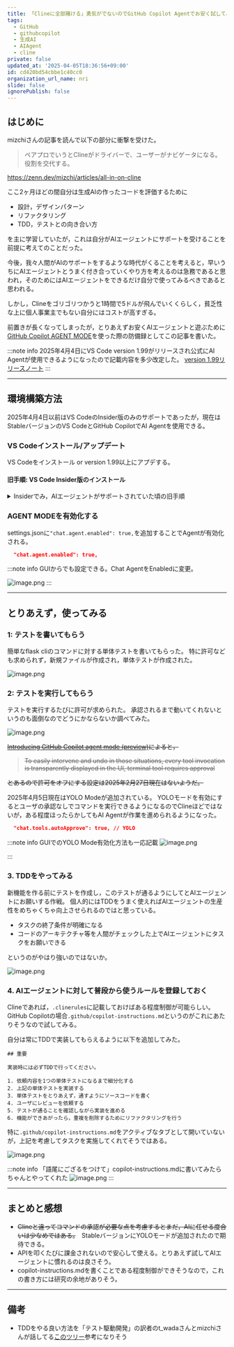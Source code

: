 ```yaml
---
title: 「Clineに全部賭ける」勇気がでないのでGitHub Copilot Agentでお安く試してみる 2025年4月追記
tags:
  - GitHub
  - githubcopilot
  - 生成AI
  - AIAgent
  - cline
private: false
updated_at: '2025-04-05T18:36:56+09:00'
id: cd420bd54cbbe1c40cc0
organization_url_name: nri
slide: false
ignorePublish: false
---
```

## はじめに

mizchiさんの記事を読んで以下の部分に衝撃を受けた。

> ペアプロでいうとClineがドライバーで、ユーザーがナビゲータになる。役割を交代する。

https://zenn.dev/mizchi/articles/all-in-on-cline

ここ2ヶ月ほどの間自分は生成AIの作ったコードを評価するために

- 設計，デザインパターン
- リファクタリング
- TDD，テストとの向き合い方

を主に学習していたが，これは自分がAIエージェントにサポートを受けることを前提に考えてのことだった。

今後，我々人間がAIのサポートをするような時代がくることを考えると，早いうちにAIエージェントとうまく付き合っていくやり方を考えるのは急務であると思われ，そのためにはAIエージェントをできるだけ自分で使ってみるべきであると思われる。

しかし，Clineをゴリゴリつかうと1時間で5ドルが飛んでいくくらしく，貧乏性な上に個人事業主でもない自分にはコストが高すぎる。

前置きが長くなってしまったが，とりあえずお安くAIエージェントと遊ぶために[GitHub Copilot AGENT MODE](https://github.blog/jp/2025-02-07-github-copilot-the-agent-awakens/)を使った際の防備録としてこの記事を書いた。

:::note info
2025年4月4日にVS Code version 1.99がリリースされ公式にAI Agentが使用できるようになったので記載内容を多少改定した。
[version 1.99リリースノート](https://code.visualstudio.com/updates/v1_99)
:::

---

## 環境構築方法

2025年4月4日以前はVS CodeのInsider版のみのサポートであったが，現在はStableバージョンのVS CodeとGitHub CopilotでAI Agentを使用できる。

### VS Codeインストール/アップデート

VS Codeをインストール or version 1.99以上にアプデする。

#### 旧手順: VS Code Insider版のインストール

<details><summary>Insiderでみ，AIエージェントがサポートされていた頃の旧手順</summary>

### VSCodeのInsiders版をインストール

2025年2月27日現在では，GitHub Copilot AGENT MODEはVSCodeのInsiders版でのみ提供されている。

[VSCode Insiders](https://code.visualstudio.com/insiders/)からインストールする。

### CopilotとCopilot Chatのプレリリース版をインストール

Insider版のVSCodeのインストールが済んだら，CopilotとCopilot Chatのプレリリース版をインストールする。
やることは至って簡単で，通常のExtensionsを入れるのと同じだ。

### AGENT MODEに切り替えてみる

AGENT MODEに切り替えるにはまず，GitHub Copilot Chatの画面から，Copilot Editに移動した後，切り替え可能になる。

1. Copilot Chatを開く
![image.png](https://qiita-image-store.s3.ap-northeast-1.amazonaws.com/0/3718390/11c256e7-dc2a-423d-a9b2-a8d5764cabdb.png)
2. Copilot Editに変更
![image.png](https://qiita-image-store.s3.ap-northeast-1.amazonaws.com/0/3718390/db7ecb90-9f65-4678-b4a7-89a5af958e79.png)
3. AGENT MODEに切り替え
![image.png](https://qiita-image-store.s3.ap-northeast-1.amazonaws.com/0/3718390/a308f114-36ca-4aa3-af92-a7698c78030f.png)
</details>

### AGENT MODEを有効化する

settings.jsonに`"chat.agent.enabled": true,`を追加することでAgentが有効化される。

```settings.json
  "chat.agent.enabled": true,
```

:::note info
GUIからでも設定できる。Chat AgentをEnabledに変更。

![image.png](https://qiita-image-store.s3.ap-northeast-1.amazonaws.com/0/3718390/11636d99-63a2-463e-b678-8e5f7c977d8b.png)
:::

---

## とりあえず，使ってみる

### 1: テストを書いてもらう

簡単なflask cliのコマンドに対する単体テストを書いてもらった。
特に許可なども求められず，新規ファイルが作成され，単体テストが作成された。

![image.png](https://qiita-image-store.s3.ap-northeast-1.amazonaws.com/0/3718390/bf0b848b-44bb-47ba-ab2f-8bd5dceb593b.png)

### 2: テストを実行してもらう

テストを実行するたびに許可が求められた。
承認されるまで動いてくれないというのも面倒なのでどうにかならないか調べてみた。

![image.png](https://qiita-image-store.s3.ap-northeast-1.amazonaws.com/0/3718390/9e36beb3-4df4-427d-91fc-393fc968cb71.png)

~~[Introducing GitHub Copilot agent mode (preview)](https://code.visualstudio.com/blogs/2025/02/24/introducing-copilot-agent-mode)によると，~~

> ~~To easily intervene and undo in those situations, every tool invocation is transparently displayed in the UI, terminal tool requires approval~~

~~とあるので許可をオフにする設定は2025年2月27日現在はないようだ。~~

2025年4月5日現在はYOLO Modeが追加されている。
YOLOモードを有効にするとユーザの承認なしでコマンドを実行できるようになるのでClineほどではないが，ある程度ほったらかしてもAI Agentが作業を進められるようになった。

```settings.json
  "chat.tools.autoApprove": true, // YOLO
```

:::note info
GUIでのYOLO Mode有効化方法も一応記載
![image.png](https://qiita-image-store.s3.ap-northeast-1.amazonaws.com/0/3718390/d18ae1fe-bb97-4685-bd4b-dc184ba372a2.png)

:::

### 3. TDDをやってみる

新機能を作る前にテストを作成し，このテストが通るようにしてとAIエージェントにお願いする作戦。
個人的にはTDDをうまく使えればAIエージェントの生産性をめちゃくちゃ向上させられるのではと思っている。

- タスクの終了条件が明確になる
- コードのアーキテクチャ等を人間がチェックした上でAIエージェントにタスクをお願いできる

というのがやはり強いのではないか。

![image.png](https://qiita-image-store.s3.ap-northeast-1.amazonaws.com/0/3718390/6d2f5a57-2662-48eb-b8b8-fd8c1e5c5b9d.png)

### 4. AIエージェントに対して普段から使うルールを登録しておく

Clineであれば，`.clinerules`に記載しておけばある程度制御が可能らしい。
GitHub Copilotの場合`.github/copilot-instructions.md`というのがこれにあたりそうなので試してみる。

自分は常にTDDで実装してもらえるように以下を追加してみた。

```
## 重要

実装時には必ずTDDで行ってください。

1. 依頼内容を1つの単体テストになるまで細分化する
2. 上記の単体テストを実装する
3. 単体テストをとりあえず，通すようにソースコードを書く
4. ユーザにレビューを依頼する
5. テストが通ることを確認しながら実装を進める
6. 機能ができあがったら，重複を削除するためにリファクタリングを行う
```
特に`.github/copilot-instructions.md`をアクティブなタブとして開いていないが，上記を考慮してタスクを実施してくれてそうではある。

![image.png](https://qiita-image-store.s3.ap-northeast-1.amazonaws.com/0/3718390/cba2c550-4b27-41dd-82d5-52d2b52e8b41.png)

:::note info
「語尾にござるをつけて」copilot-instructions.mdに書いてみたらちゃんとやってくれた
![image.png](https://qiita-image-store.s3.ap-northeast-1.amazonaws.com/0/3718390/b7411607-d56f-499e-82e7-db6056424e5c.png)
:::

---

## まとめと感想

- ~~Clineと違ってコマンドの承認が必要な点を考慮するとまだ，AIに任せる度合いは少なめではある。~~　StableバージョンにYOLOモードが追加されたので期待できる。
- APIを叩くたびに課金されないので安心して使える。とりあえず試してAIエージェントに慣れるのは良さそう。
- copilot-instructions.mdを書くことである程度制御ができそうなので，これの書き方には研究の余地がありそう。

---

## 備考

- TDDをやる良い方法を「テスト駆動開発」の訳者のt_wadaさんとmizchiさんが話してる[このツリー](
https://x.com/mizchi/status/1893982462159544692)参考になりそう



